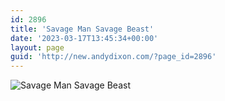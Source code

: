 ```yaml
---
id: 2896
title: 'Savage Man Savage Beast'
date: '2023-03-17T13:45:34+00:00'
layout: page
guid: 'http://new.andydixon.com/?page_id=2896'
---
```


![Savage Man Savage Beast](https://i0.wp.com/assets.g8x2.ldn.idrivee2-23.com/posters/Savage%20Man%20Savage%20Beast%2001.jpg?w=1200&ssl=1 "Savage Man Savage Beast")